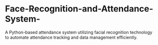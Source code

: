 # Face-Recognition-and-Attendance-System-
A Python-based attendance system utilizing facial recognition technology to automate attendance tracking and data management efficiently.
